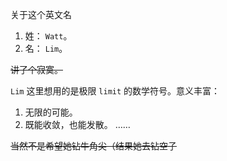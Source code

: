 关于这个英文名

1. 姓： `Watt`。
2. 名： `Lim`。

~~讲了个寂寞。~~

`Lim` 这里想用的是极限 `limit` 的数学符号。意义丰富：
1. 无限的可能。
1. 既能收敛，也能发散。
……

~~当然不是希望她钻牛角尖（结果她去钻空子~~
